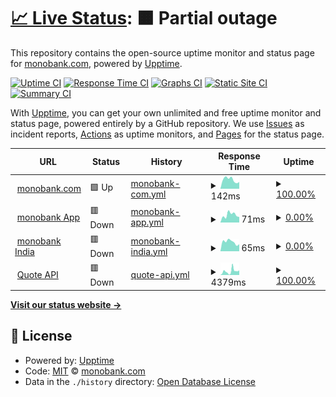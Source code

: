 # [📈 Live Status](https://status.monobank.com): <!--live status--> **🟧 Partial outage**

This repository contains the open-source uptime monitor and status page for [monobank.com](https://monobank.com/), powered by [Upptime](https://github.com/upptime/upptime).

[![Uptime CI](https://github.com/monobankcom/upptime/workflows/Uptime%20CI/badge.svg)](https://github.com/monobankcom/upptime/actions?query=workflow%3A%22Uptime+CI%22)
[![Response Time CI](https://github.com/monobankcom/upptime/workflows/Response%20Time%20CI/badge.svg)](https://github.com/monobankcom/upptime/actions?query=workflow%3A%22Response+Time+CI%22)
[![Graphs CI](https://github.com/monobankcom/upptime/workflows/Graphs%20CI/badge.svg)](https://github.com/monobankcom/upptime/actions?query=workflow%3A%22Graphs+CI%22)
[![Static Site CI](https://github.com/monobankcom/upptime/workflows/Static%20Site%20CI/badge.svg)](https://github.com/monobankcom/upptime/actions?query=workflow%3A%22Static+Site+CI%22)
[![Summary CI](https://github.com/monobankcom/upptime/workflows/Summary%20CI/badge.svg)](https://github.com/monobankcom/upptime/actions?query=workflow%3A%22Summary+CI%22)

With [Upptime](https://upptime.js.org), you can get your own unlimited and free uptime monitor and status page, powered entirely by a GitHub repository. We use [Issues](https://github.com/monobankcom/upptime/issues) as incident reports, [Actions](https://github.com/monobankcom/upptime/actions) as uptime monitors, and [Pages](https://status.monobank.com) for the status page.

<!--start: status pages-->
<!-- This summary is generated by Upptime (https://github.com/upptime/upptime) -->
<!-- Do not edit this manually, your changes will be overwritten -->
<!-- prettier-ignore -->
| URL | Status | History | Response Time | Uptime |
| --- | ------ | ------- | ------------- | ------ |
| <img alt="" src="https://icons.duckduckgo.com/ip3/monobank.com.ico" height="13"> [monobank.com](https://monobank.com) | 🟩 Up | [monobank-com.yml](https://github.com/monobankcom/upptime/commits/HEAD/history/monobank-com.yml) | <details><summary><img alt="Response time graph" src="./graphs/monobank-com/response-time-week.png" height="20"> 142ms</summary><br><a href="https://status.monobank.com/history/monobank-com"><img alt="Response time 179" src="https://img.shields.io/endpoint?url=https%3A%2F%2Fraw.githubusercontent.com%2Fmonobankcom%2Fupptime%2FHEAD%2Fapi%2Fmonobank-com%2Fresponse-time.json"></a><br><a href="https://status.monobank.com/history/monobank-com"><img alt="24-hour response time 106" src="https://img.shields.io/endpoint?url=https%3A%2F%2Fraw.githubusercontent.com%2Fmonobankcom%2Fupptime%2FHEAD%2Fapi%2Fmonobank-com%2Fresponse-time-day.json"></a><br><a href="https://status.monobank.com/history/monobank-com"><img alt="7-day response time 142" src="https://img.shields.io/endpoint?url=https%3A%2F%2Fraw.githubusercontent.com%2Fmonobankcom%2Fupptime%2FHEAD%2Fapi%2Fmonobank-com%2Fresponse-time-week.json"></a><br><a href="https://status.monobank.com/history/monobank-com"><img alt="30-day response time 144" src="https://img.shields.io/endpoint?url=https%3A%2F%2Fraw.githubusercontent.com%2Fmonobankcom%2Fupptime%2FHEAD%2Fapi%2Fmonobank-com%2Fresponse-time-month.json"></a><br><a href="https://status.monobank.com/history/monobank-com"><img alt="1-year response time 179" src="https://img.shields.io/endpoint?url=https%3A%2F%2Fraw.githubusercontent.com%2Fmonobankcom%2Fupptime%2FHEAD%2Fapi%2Fmonobank-com%2Fresponse-time-year.json"></a></details> | <details><summary><a href="https://status.monobank.com/history/monobank-com">100.00%</a></summary><a href="https://status.monobank.com/history/monobank-com"><img alt="All-time uptime 26.90%" src="https://img.shields.io/endpoint?url=https%3A%2F%2Fraw.githubusercontent.com%2Fmonobankcom%2Fupptime%2FHEAD%2Fapi%2Fmonobank-com%2Fuptime.json"></a><br><a href="https://status.monobank.com/history/monobank-com"><img alt="24-hour uptime 100.00%" src="https://img.shields.io/endpoint?url=https%3A%2F%2Fraw.githubusercontent.com%2Fmonobankcom%2Fupptime%2FHEAD%2Fapi%2Fmonobank-com%2Fuptime-day.json"></a><br><a href="https://status.monobank.com/history/monobank-com"><img alt="7-day uptime 100.00%" src="https://img.shields.io/endpoint?url=https%3A%2F%2Fraw.githubusercontent.com%2Fmonobankcom%2Fupptime%2FHEAD%2Fapi%2Fmonobank-com%2Fuptime-week.json"></a><br><a href="https://status.monobank.com/history/monobank-com"><img alt="30-day uptime 100.00%" src="https://img.shields.io/endpoint?url=https%3A%2F%2Fraw.githubusercontent.com%2Fmonobankcom%2Fupptime%2FHEAD%2Fapi%2Fmonobank-com%2Fuptime-month.json"></a><br><a href="https://status.monobank.com/history/monobank-com"><img alt="1-year uptime 26.90%" src="https://img.shields.io/endpoint?url=https%3A%2F%2Fraw.githubusercontent.com%2Fmonobankcom%2Fupptime%2FHEAD%2Fapi%2Fmonobank-com%2Fuptime-year.json"></a></details>
| <img alt="" src="https://icons.duckduckgo.com/ip3/app.monobank.com.ico" height="13"> [monobank App](https://app.monobank.com) | 🟥 Down | [monobank-app.yml](https://github.com/monobankcom/upptime/commits/HEAD/history/monobank-app.yml) | <details><summary><img alt="Response time graph" src="./graphs/monobank-app/response-time-week.png" height="20"> 71ms</summary><br><a href="https://status.monobank.com/history/monobank-app"><img alt="Response time 142" src="https://img.shields.io/endpoint?url=https%3A%2F%2Fraw.githubusercontent.com%2Fmonobankcom%2Fupptime%2FHEAD%2Fapi%2Fmonobank-app%2Fresponse-time.json"></a><br><a href="https://status.monobank.com/history/monobank-app"><img alt="24-hour response time 51" src="https://img.shields.io/endpoint?url=https%3A%2F%2Fraw.githubusercontent.com%2Fmonobankcom%2Fupptime%2FHEAD%2Fapi%2Fmonobank-app%2Fresponse-time-day.json"></a><br><a href="https://status.monobank.com/history/monobank-app"><img alt="7-day response time 71" src="https://img.shields.io/endpoint?url=https%3A%2F%2Fraw.githubusercontent.com%2Fmonobankcom%2Fupptime%2FHEAD%2Fapi%2Fmonobank-app%2Fresponse-time-week.json"></a><br><a href="https://status.monobank.com/history/monobank-app"><img alt="30-day response time 79" src="https://img.shields.io/endpoint?url=https%3A%2F%2Fraw.githubusercontent.com%2Fmonobankcom%2Fupptime%2FHEAD%2Fapi%2Fmonobank-app%2Fresponse-time-month.json"></a><br><a href="https://status.monobank.com/history/monobank-app"><img alt="1-year response time 142" src="https://img.shields.io/endpoint?url=https%3A%2F%2Fraw.githubusercontent.com%2Fmonobankcom%2Fupptime%2FHEAD%2Fapi%2Fmonobank-app%2Fresponse-time-year.json"></a></details> | <details><summary><a href="https://status.monobank.com/history/monobank-app">0.00%</a></summary><a href="https://status.monobank.com/history/monobank-app"><img alt="All-time uptime 11.40%" src="https://img.shields.io/endpoint?url=https%3A%2F%2Fraw.githubusercontent.com%2Fmonobankcom%2Fupptime%2FHEAD%2Fapi%2Fmonobank-app%2Fuptime.json"></a><br><a href="https://status.monobank.com/history/monobank-app"><img alt="24-hour uptime 0.00%" src="https://img.shields.io/endpoint?url=https%3A%2F%2Fraw.githubusercontent.com%2Fmonobankcom%2Fupptime%2FHEAD%2Fapi%2Fmonobank-app%2Fuptime-day.json"></a><br><a href="https://status.monobank.com/history/monobank-app"><img alt="7-day uptime 0.00%" src="https://img.shields.io/endpoint?url=https%3A%2F%2Fraw.githubusercontent.com%2Fmonobankcom%2Fupptime%2FHEAD%2Fapi%2Fmonobank-app%2Fuptime-week.json"></a><br><a href="https://status.monobank.com/history/monobank-app"><img alt="30-day uptime 0.00%" src="https://img.shields.io/endpoint?url=https%3A%2F%2Fraw.githubusercontent.com%2Fmonobankcom%2Fupptime%2FHEAD%2Fapi%2Fmonobank-app%2Fuptime-month.json"></a><br><a href="https://status.monobank.com/history/monobank-app"><img alt="1-year uptime 11.40%" src="https://img.shields.io/endpoint?url=https%3A%2F%2Fraw.githubusercontent.com%2Fmonobankcom%2Fupptime%2FHEAD%2Fapi%2Fmonobank-app%2Fuptime-year.json"></a></details>
| <img alt="" src="https://icons.duckduckgo.com/ip3/monobank.in.ico" height="13"> [monobank India](https://monobank.in) | 🟥 Down | [monobank-india.yml](https://github.com/monobankcom/upptime/commits/HEAD/history/monobank-india.yml) | <details><summary><img alt="Response time graph" src="./graphs/monobank-india/response-time-week.png" height="20"> 65ms</summary><br><a href="https://status.monobank.com/history/monobank-india"><img alt="Response time 439" src="https://img.shields.io/endpoint?url=https%3A%2F%2Fraw.githubusercontent.com%2Fmonobankcom%2Fupptime%2FHEAD%2Fapi%2Fmonobank-india%2Fresponse-time.json"></a><br><a href="https://status.monobank.com/history/monobank-india"><img alt="24-hour response time 50" src="https://img.shields.io/endpoint?url=https%3A%2F%2Fraw.githubusercontent.com%2Fmonobankcom%2Fupptime%2FHEAD%2Fapi%2Fmonobank-india%2Fresponse-time-day.json"></a><br><a href="https://status.monobank.com/history/monobank-india"><img alt="7-day response time 65" src="https://img.shields.io/endpoint?url=https%3A%2F%2Fraw.githubusercontent.com%2Fmonobankcom%2Fupptime%2FHEAD%2Fapi%2Fmonobank-india%2Fresponse-time-week.json"></a><br><a href="https://status.monobank.com/history/monobank-india"><img alt="30-day response time 62" src="https://img.shields.io/endpoint?url=https%3A%2F%2Fraw.githubusercontent.com%2Fmonobankcom%2Fupptime%2FHEAD%2Fapi%2Fmonobank-india%2Fresponse-time-month.json"></a><br><a href="https://status.monobank.com/history/monobank-india"><img alt="1-year response time 439" src="https://img.shields.io/endpoint?url=https%3A%2F%2Fraw.githubusercontent.com%2Fmonobankcom%2Fupptime%2FHEAD%2Fapi%2Fmonobank-india%2Fresponse-time-year.json"></a></details> | <details><summary><a href="https://status.monobank.com/history/monobank-india">0.00%</a></summary><a href="https://status.monobank.com/history/monobank-india"><img alt="All-time uptime 79.03%" src="https://img.shields.io/endpoint?url=https%3A%2F%2Fraw.githubusercontent.com%2Fmonobankcom%2Fupptime%2FHEAD%2Fapi%2Fmonobank-india%2Fuptime.json"></a><br><a href="https://status.monobank.com/history/monobank-india"><img alt="24-hour uptime 0.00%" src="https://img.shields.io/endpoint?url=https%3A%2F%2Fraw.githubusercontent.com%2Fmonobankcom%2Fupptime%2FHEAD%2Fapi%2Fmonobank-india%2Fuptime-day.json"></a><br><a href="https://status.monobank.com/history/monobank-india"><img alt="7-day uptime 0.00%" src="https://img.shields.io/endpoint?url=https%3A%2F%2Fraw.githubusercontent.com%2Fmonobankcom%2Fupptime%2FHEAD%2Fapi%2Fmonobank-india%2Fuptime-week.json"></a><br><a href="https://status.monobank.com/history/monobank-india"><img alt="30-day uptime 0.00%" src="https://img.shields.io/endpoint?url=https%3A%2F%2Fraw.githubusercontent.com%2Fmonobankcom%2Fupptime%2FHEAD%2Fapi%2Fmonobank-india%2Fuptime-month.json"></a><br><a href="https://status.monobank.com/history/monobank-india"><img alt="1-year uptime 79.03%" src="https://img.shields.io/endpoint?url=https%3A%2F%2Fraw.githubusercontent.com%2Fmonobankcom%2Fupptime%2FHEAD%2Fapi%2Fmonobank-india%2Fuptime-year.json"></a></details>
| <img alt="" src="https://icons.duckduckgo.com/ip3/api.cow.fi.ico" height="13"> [Quote API](https://api.cow.fi/mainnet/api/v1/quote) | 🟥 Down | [quote-api.yml](https://github.com/monobankcom/upptime/commits/HEAD/history/quote-api.yml) | <details><summary><img alt="Response time graph" src="./graphs/quote-api/response-time-week.png" height="20"> 4379ms</summary><br><a href="https://status.monobank.com/history/quote-api"><img alt="Response time 2593" src="https://img.shields.io/endpoint?url=https%3A%2F%2Fraw.githubusercontent.com%2Fmonobankcom%2Fupptime%2FHEAD%2Fapi%2Fquote-api%2Fresponse-time.json"></a><br><a href="https://status.monobank.com/history/quote-api"><img alt="24-hour response time 6809" src="https://img.shields.io/endpoint?url=https%3A%2F%2Fraw.githubusercontent.com%2Fmonobankcom%2Fupptime%2FHEAD%2Fapi%2Fquote-api%2Fresponse-time-day.json"></a><br><a href="https://status.monobank.com/history/quote-api"><img alt="7-day response time 4379" src="https://img.shields.io/endpoint?url=https%3A%2F%2Fraw.githubusercontent.com%2Fmonobankcom%2Fupptime%2FHEAD%2Fapi%2Fquote-api%2Fresponse-time-week.json"></a><br><a href="https://status.monobank.com/history/quote-api"><img alt="30-day response time 2943" src="https://img.shields.io/endpoint?url=https%3A%2F%2Fraw.githubusercontent.com%2Fmonobankcom%2Fupptime%2FHEAD%2Fapi%2Fquote-api%2Fresponse-time-month.json"></a><br><a href="https://status.monobank.com/history/quote-api"><img alt="1-year response time 2593" src="https://img.shields.io/endpoint?url=https%3A%2F%2Fraw.githubusercontent.com%2Fmonobankcom%2Fupptime%2FHEAD%2Fapi%2Fquote-api%2Fresponse-time-year.json"></a></details> | <details><summary><a href="https://status.monobank.com/history/quote-api">100.00%</a></summary><a href="https://status.monobank.com/history/quote-api"><img alt="All-time uptime 99.99%" src="https://img.shields.io/endpoint?url=https%3A%2F%2Fraw.githubusercontent.com%2Fmonobankcom%2Fupptime%2FHEAD%2Fapi%2Fquote-api%2Fuptime.json"></a><br><a href="https://status.monobank.com/history/quote-api"><img alt="24-hour uptime 99.99%" src="https://img.shields.io/endpoint?url=https%3A%2F%2Fraw.githubusercontent.com%2Fmonobankcom%2Fupptime%2FHEAD%2Fapi%2Fquote-api%2Fuptime-day.json"></a><br><a href="https://status.monobank.com/history/quote-api"><img alt="7-day uptime 100.00%" src="https://img.shields.io/endpoint?url=https%3A%2F%2Fraw.githubusercontent.com%2Fmonobankcom%2Fupptime%2FHEAD%2Fapi%2Fquote-api%2Fuptime-week.json"></a><br><a href="https://status.monobank.com/history/quote-api"><img alt="30-day uptime 99.96%" src="https://img.shields.io/endpoint?url=https%3A%2F%2Fraw.githubusercontent.com%2Fmonobankcom%2Fupptime%2FHEAD%2Fapi%2Fquote-api%2Fuptime-month.json"></a><br><a href="https://status.monobank.com/history/quote-api"><img alt="1-year uptime 99.99%" src="https://img.shields.io/endpoint?url=https%3A%2F%2Fraw.githubusercontent.com%2Fmonobankcom%2Fupptime%2FHEAD%2Fapi%2Fquote-api%2Fuptime-year.json"></a></details>

<!--end: status pages-->

[**Visit our status website →**](https://status.monobank.com)

## 📄 License

- Powered by: [Upptime](https://github.com/upptime/upptime)
- Code: [MIT](./LICENSE) © [monobank.com](https://monobank.com/)
- Data in the `./history` directory: [Open Database License](https://opendatacommons.org/licenses/odbl/1-0/)
